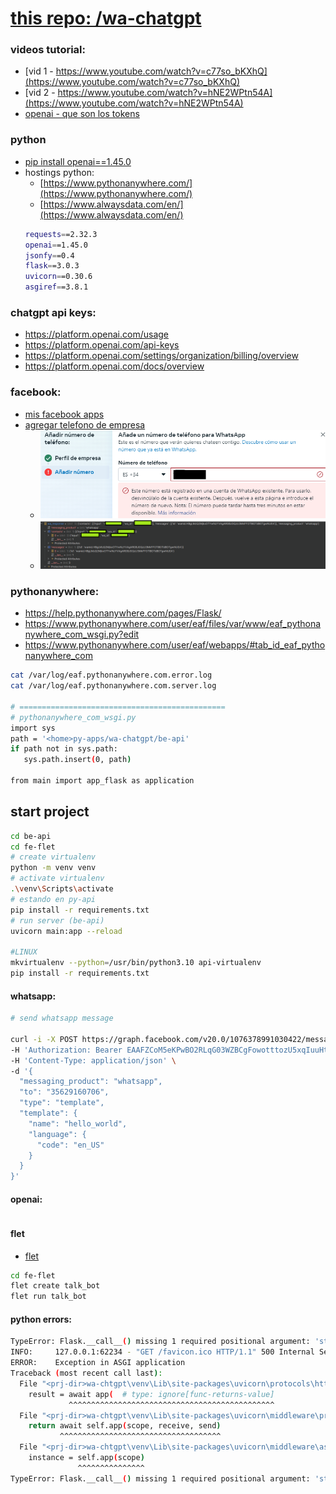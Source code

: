 # [this repo: /wa-chatgpt](https://github.com/eacevedof/prj_python37/tree/master/wa-chtgpt)

### videos tutorial:
- [vid 1 - https://www.youtube.com/watch?v=c77so_bKXhQ](https://www.youtube.com/watch?v=c77so_bKXhQ)
- [vid 2 - https://www.youtube.com/watch?v=hNE2WPtn54A](https://www.youtube.com/watch?v=hNE2WPtn54A)
- [openai - que son los tokens](https://youtu.be/U0yBE-twgnk?t=463)

### python
- [pip install openai==1.45.0](https://github.com/openai/openai-python/tree/main)
- hostings python: 
  - [https://www.pythonanywhere.com/](https://www.pythonanywhere.com/)
  - [https://www.alwaysdata.com/en/](https://www.alwaysdata.com/en/)
  ```sh
  requests==2.32.3
  openai==1.45.0
  jsonfy==0.4
  flask==3.0.3
  uvicorn==0.30.6
  asgiref==3.8.1
  ```

### chatgpt api keys:
- https://platform.openai.com/usage
- https://platform.openai.com/api-keys
- https://platform.openai.com/settings/organization/billing/overview
- https://platform.openai.com/docs/overview

### facebook:
- [mis facebook apps](https://developers.facebook.com/apps/)
- [agregar telefono de empresa](https://business.facebook.com/latest/whatsapp_manager/phone_numbers/)
  - ![fb-error](./readme/images/fb-wa-enterprise.png)
  - ![fb-response](./readme/images/fb-wa-response.png)

### pythonanywhere:
- https://help.pythonanywhere.com/pages/Flask/
- https://www.pythonanywhere.com/user/eaf/files/var/www/eaf_pythonanywhere_com_wsgi.py?edit
- https://www.pythonanywhere.com/user/eaf/webapps/#tab_id_eaf_pythonanywhere_com
```sh
cat /var/log/eaf.pythonanywhere.com.error.log
cat /var/log/eaf.pythonanywhere.com.server.log

# ==============================================
# pythonanywhere_com_wsgi.py
import sys
path = '<home>py-apps/wa-chatgpt/be-api'
if path not in sys.path:
   sys.path.insert(0, path)

from main import app_flask as application
```

## start project
```sh
cd be-api
cd fe-flet
# create virtualenv
python -m venv venv
# activate virtualenv
.\venv\Scripts\activate
# estando en py-api
pip install -r requirements.txt
# run server (be-api)
uvicorn main:app --reload

#LINUX
mkvirtualenv --python=/usr/bin/python3.10 api-virtualenv
pip install -r requirements.txt
```

#### whatsapp:
```sh
# send whatsapp message

curl -i -X POST https://graph.facebook.com/v20.0/1076378991030422/messages \
-H 'Authorization: Bearer EAAFZCoM5eKPwBO2RLqG03WZBCgFowotttozU5xqIuuHtHumttbUmGxTLfX4yH0wrM05crm6iqZARNrZCbsh5yINtMZA1rrdfSTQJEZBJUPzVmJrlZAcnMBX5ysp3eb5Guc4Wn7WqzZCgHV8mNTlpJabQRROxCKfpflfxi5ji4PqteKXRfWVts5de2qvPqHkoSLp47N95NmX4TPdMw9iZCbxopUu12MMJhaFDZBr8kZD' \
-H 'Content-Type: application/json' \
-d '{
  "messaging_product": "whatsapp",
  "to": "35629160706",
  "type": "template",
  "template": {
    "name": "hello_world",
    "language": {
      "code": "en_US"
    }
  }
}'

```

#### openai:
```sh

```

#### flet
- [flet](https://flet.dev/docs/getting-started/create-flet-app)
```sh
cd fe-flet
flet create talk_bot
flet run talk_bot
```

#### python errors:
```sh
TypeError: Flask.__call__() missing 1 required positional argument: 'start_response'
INFO:     127.0.0.1:62234 - "GET /favicon.ico HTTP/1.1" 500 Internal Server Error
ERROR:    Exception in ASGI application
Traceback (most recent call last):
  File "<prj-dir>wa-chtgpt\venv\Lib\site-packages\uvicorn\protocols\http\h11_impl.py", line 406, in run_asgi
    result = await app(  # type: ignore[func-returns-value]
             ^^^^^^^^^^^^^^^^^^^^^^^^^^^^^^^^^^^^^^^^^^^^^^
  File "<prj-dir>wa-chtgpt\venv\Lib\site-packages\uvicorn\middleware\proxy_headers.py", line 70, in __call__
    return await self.app(scope, receive, send)
           ^^^^^^^^^^^^^^^^^^^^^^^^^^^^^^^^^^^^
  File "<prj-dir>wa-chtgpt\venv\Lib\site-packages\uvicorn\middleware\asgi2.py", line 14, in __call__
    instance = self.app(scope)
               ^^^^^^^^^^^^^^^
TypeError: Flask.__call__() missing 1 required positional argument: 'start_response'
```